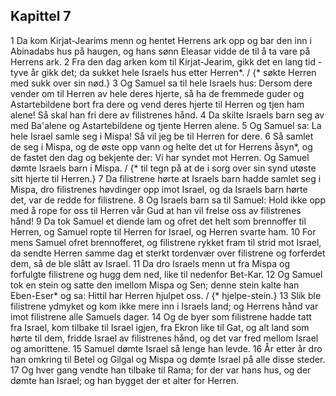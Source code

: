 ## Kapittel 7

1 Da kom Kirjat-Jearims menn og hentet Herrens ark opp og bar den inn i Abinadabs hus på haugen, og hans sønn Eleasar vidde de til å ta vare på Herrens ark.
2 Fra den dag arken kom til Kirjat-Jearim, gikk det en lang tid - tyve år gikk det; da sukket hele Israels hus etter Herren*. / {* søkte Herren med sukk over sin nød.}
3 Og Samuel sa til hele Israels hus: Dersom dere vender om til Herren av hele deres hjerte, så ha de fremmede guder og Astartebildene bort fra dere og vend deres hjerte til Herren og tjen ham alene! Så skal han fri dere av filistrenes hånd.
4 Da skilte Israels barn seg av med Ba'alene og Astartebildene og tjente Herren alene.
5 Og Samuel sa: La hele Israel samle seg i Mispa! Så vil jeg be til Herren for dere.
6 Så samlet de seg i Mispa, og de øste opp vann og helte det ut for Herrens åsyn*, og de fastet den dag og bekjente der: Vi har syndet mot Herren. Og Samuel dømte Israels barn i Mispa. / {* til tegn på at de i sorg over sin synd utøste sitt hjerte til Herren.}
7 Da filistrene hørte at Israels barn hadde samlet seg i Mispa, dro filistrenes høvdinger opp imot Israel, og da Israels barn hørte det, var de redde for filistrene.
8 Og Israels barn sa til Samuel: Hold ikke opp med å rope for oss til Herren vår Gud at han vil frelse oss av filistrenes hånd!
9 Da tok Samuel et diende lam og ofret det helt som brennoffer til Herren, og Samuel ropte til Herren for Israel, og Herren svarte ham.
10 For mens Samuel ofret brennofferet, og filistrene rykket fram til strid mot Israel, da sendte Herren samme dag et sterkt tordenvær over filistrene og forferdet dem, så de ble slått av Israel.
11 Da dro Israels menn ut fra Mispa og forfulgte filistrene og hugg dem ned, like til nedenfor Bet-Kar.
12 Og Samuel tok en stein og satte den imellom Mispa og Sen; denne stein kalte han Eben-Eser* og sa: Hittil har Herren hjulpet oss. / {* hjelpe-stein.}
13 Slik ble filistrene ydmyket og kom ikke mere inn i Israels land; og Herrens hånd var imot filistrene alle Samuels dager.
14 Og de byer som filistrene hadde tatt fra Israel, kom tilbake til Israel igjen, fra Ekron like til Gat, og alt land som hørte til dem, fridde Israel av filistrenes hånd, og det var fred mellom Israel og amorittene.
15 Samuel dømte Israel så lenge han levde.
16 År etter år dro han omkring til Betel og Gilgal og Mispa og dømte Israel på alle disse steder.
17 Og hver gang vendte han tilbake til Rama; for der var hans hus, og der dømte han Israel; og han bygget der et alter for Herren.
